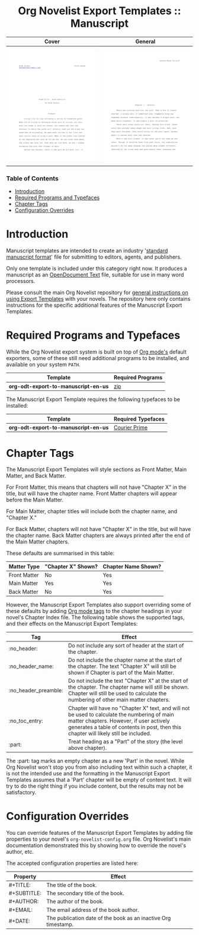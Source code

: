<div align="center">

# Org Novelist Export Templates :: Manuscript

</div>

| Cover                                  | General                                |
|----------------------------------------|----------------------------------------|
| ![Manuscript ODT Cover](ODT-Cover.png) | ![Manuscript ODT Style](ODT-style.png) |


### Table of Contents
- [Introduction](#introduction)
- [Required Programs and Typefaces](#required-programs-and-typefaces)
- [Chapter Tags](#chapter-tags)
- [Configuration Overrides](#configuration-overrides)


# Introduction
Manuscript templates are intended to create an industry '[standard manuscript format](https://en.wikipedia.org/wiki/Standard_manuscript_format)' file for submitting to editors, agents, and publishers.

Only one template is included under this category right now. It produces a manuscript as an [OpenDocument Text](https://en.wikipedia.org/wiki/OpenDocument) file, suitable for use in many word processors.

Please consult the main Org Novelist repository for [general instructions on using Export Templates](https://github.com/sympodius/org-novelist#exporting) with your novels. The repository here only contains instructions for the specific additional features of the Manuscript Export Templates.


# Required Programs and Typefaces
While the Org Novelist export system is built on top of [Org mode's](https://orgmode.org/) default exporters, some of these still need additional programs to be installed, and available on your system `PATH`.

| Template                               | Required Programs                                      |
|----------------------------------------|--------------------------------------------------------|
| **org-odt-export-to-manuscript-en-us** | [zip](https://en.wikipedia.org/wiki/Info-ZIP) |

The Manuscript Export Template requires the following typefaces to be installed:

| Template                               | Required Typefaces                                               |
|----------------------------------------|------------------------------------------------------------------|
| **org-odt-export-to-manuscript-en-us** | [Courier Prime](https://fonts.google.com/specimen/Courier+Prime) |


# Chapter Tags
The Manuscript Export Templates will style sections as Front Matter, Main Matter, and Back Matter. 

For Front Matter, this means that chapters will not have "Chapter X" in the title, but will have the chapter name. Front Matter chapters will appear before the Main Matter.

For Main Matter, chapter titles will include both the chapter name, and "Chapter X."

For Back Matter, chapters will not have "Chapter X" in the title, but will have the chapter name. Back Matter chapters are always printed after the end of the Main Matter chapters.

These defaults are summarised in this table:

| Matter Type  | "Chapter X" Shown? | Chapter Name Shown? |
|--------------|--------------------|---------------------|
| Front Matter | No                 | Yes                 |
| Main Matter  | Yes                | Yes                 |
| Back Matter  | No                 | Yes                 |

However, the Manuscript Export Templates also support overriding some of these defaults by adding [Org mode tags](https://orgmode.org/manual/Tags.html) to the chapter headings in your novel's Chapter Index file. The following table shows the supported tags, and their effects on the Manuscript Export Templates:

| Tag                    | Effect                                                                                                                                                                                      |
|------------------------|---------------------------------------------------------------------------------------------------------------------------------------------------------------------------------------------|
| :no\_header:           | Do not include any sort of header at the start of the chapter.                                                                                                                              |
| :no\_header\_name:     | Do not include the chapter name at the start of the chapter. The text "Chapter X" will still be shown if Chapter is part of the Main Matter.                                                |
| :no\_header\_preamble: | Do not include the text "Chapter X" at the start of the chapter. The chapter name will still be shown. Chapter will still be used to calculate the numbering of other main matter chapters. |
| :no\_toc\_entry:       | Chapter will have no "Chapter X" text, and will not be used to calculate the numbering of main matter chapters. However, if user actively generates a table of contents in post, then this chapter will likely still be included.                            |
| :part:                 | Treat heading as a "Part" of the story (the level above chapter).                                                                                                                           |

The :part: tag marks an empty chapter as a new 'Part' in the novel. While Org Novelist won't stop you from also including text within such a chapter, it is not the intended use and the formatting in the Manuscript Export Templates assumes that a 'Part' chapter will be empty of content text. It will try to do the right thing if you include content, but the results may not be satisfactory.


# Configuration Overrides
You can override features of the Manuscript Export Templates by adding file properties to your novel's `org-novelist-config.org` file. Org Novelist's main documentation demonstrated this by showing how to override the novel's author, etc.

The accepted configuration properties are listed here:

| Property    | Effect                                                         |
|-------------|----------------------------------------------------------------|
| #+TITLE:    | The title of the book.                                         |
| #+SUBTITLE: | The secondary title of the book.                               |
| #+AUTHOR:   | The author of the book.                                        |
| #+EMAIL:    | The email address of the book author.                          |
| #+DATE:     | The publication date of the book as an inactive Org timestamp. |

